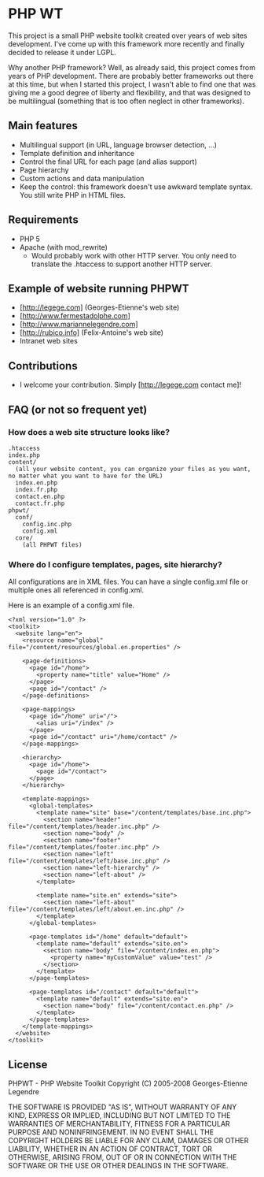 # PHP WT

This project is a small PHP website toolkit created over years of web sites development. I've come up with this framework more recently and finally decided to release it under LGPL.

Why another PHP framework? Well, as already said, this project comes from years of PHP development. There are probably better frameworks out there at this time, but when I started this project, I wasn't able to find one that was giving me a good degree of liberty and flexibility, and that was designed to be multilingual (something that is too often neglect in other frameworks).

## Main features
 * Multilingual support (in URL, language browser detection, ...)
 * Template definition and inheritance
 * Control the final URL for each page (and alias support)
 * Page hierarchy
 * Custom actions and data manipulation
 * Keep the control: this framework doesn't use awkward template syntax. You still write PHP in HTML files.

## Requirements

 * PHP 5
 * Apache (with mod_rewrite)
   * Would probably work with other HTTP server. You only need to translate the .htaccess to support another HTTP server.

## Example of website running PHPWT

 * [http://legege.com] (Georges-Etienne's web site)
 * [http://www.fermestadolphe.com]
 * [http://www.mariannelegendre.com]
 * [http://rubico.info] (Felix-Antoine's web site)
 * Intranet web sites

## Contributions

 * I welcome your contribution. Simply [http://legege.com contact me]!

## FAQ (or not so frequent yet)

### How does a web site structure looks like?

```
.htaccess
index.php
content/
  (all your website content, you can organize your files as you want, no matter what you want to have for the URL)
  index.en.php
  index.fr.php
  contact.en.php
  contact.fr.php
phpwt/
  conf/
    config.inc.php
    config.xml
  core/
    (all PHPWT files)
```

### Where do I configure templates, pages, site hierarchy?

All configurations are in XML files. You can have a single config.xml file or multiple ones all referenced in config.xml.

Here is an example of a config.xml file.
```
<?xml version="1.0" ?>
<toolkit>
  <website lang="en">
    <resource name="global" file="/content/resources/global.en.properties" />

    <page-definitions>
      <page id="/home">
        <property name="title" value="Home" />
      </page>
      <page id="/contact" />
    </page-definitions>

    <page-mappings>
      <page id="/home" uri="/">
        <alias uri="/index" />
      </page>
      <page id="/contact" uri="/home/contact" />
    </page-mappings>

    <hierarchy>
      <page id="/home">
        <page id="/contact">
      </page>
    </hierarchy>

    <template-mappings>
      <global-templates>
        <template name="site" base="/content/templates/base.inc.php">
          <section name="header" file="/content/templates/header.inc.php" />
          <section name="body" />
          <section name="footer" file="/content/templates/footer.inc.php" />
          <section name="left" file="/content/templates/left/base.inc.php" />
          <section name="left-hierarchy" />
          <section name="left-about" />
        </template>

        <template name="site.en" extends="site">
          <section name="left-about" file="/content/templates/left/about.en.inc.php" />
        </template>
      </global-templates>

      <page-templates id="/home" default="default">
        <template name="default" extends="site.en">
          <section name="body" file="/content/index.en.php">
            <property name="myCustomValue" value="test" />
          </section>
        </template>
      </page-templates>

      <page-templates id="/contact" default="default">
        <template name="default" extends="site.en">
          <section name="body" file="/content/contact.en.php" />
        </template>
      </page-templates>
    </template-mappings>
  </website>
</toolkit>
```

## License
PHPWT - PHP Website Toolkit
Copyright (C) 2005-2008  Georges-Etienne Legendre

THE SOFTWARE IS PROVIDED "AS IS", WITHOUT WARRANTY OF ANY KIND,
EXPRESS OR IMPLIED, INCLUDING BUT NOT LIMITED TO THE WARRANTIES OF
MERCHANTABILITY, FITNESS FOR A PARTICULAR PURPOSE AND
NONINFRINGEMENT.  IN NO EVENT SHALL THE COPYRIGHT HOLDERS BE LIABLE
FOR ANY CLAIM, DAMAGES OR OTHER LIABILITY, WHETHER IN AN ACTION OF
CONTRACT, TORT OR OTHERWISE, ARISING FROM, OUT OF OR IN CONNECTION
WITH THE SOFTWARE OR THE USE OR OTHER DEALINGS IN THE SOFTWARE.
